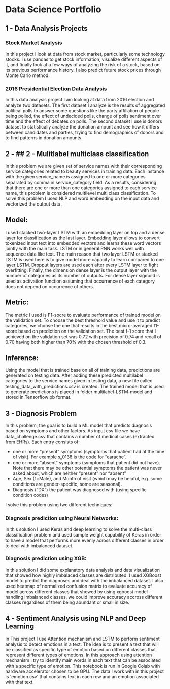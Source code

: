 # Data Science Portfolio

## 1 - Data Analysis Projects

### Stock Market Analysis

In this project I look at data from stock market, particularly some technology stocks. I use pandas to get stock information, visualize different aspects of it, and finally look at a few ways of analyzing the risk of a stock, based on its previous performance history. I also predict future stock prices through Monte Carlo method.

### 2016 Presidential Election Data Analysis

In this data analysis project I am looking at data from 2016 election and analyze two datasets. The first dataset I analyze is the results of aggregated political polls to answer some questions like the party affiliation of people being polled, the effect of undecided polls, change of polls sentiment over time and the effect of debates on polls. The second dataset I use is donors dataset to statistically analyze the donation amount and see how it differs between candidates and parties, trying to find demographics of donors and to find patterns in donation amounts.


## 2 - ## 2 - Mulitlabel multiclass classification

In this problem we are given set of service names with their corresponding service categories related to beauty services in training data. Each instance with the given service_name is assigned to one or more categories separated by comma in service_category field. As a results, considering that there are one or more than one categories assigned to each service name, this problem is considered multilevel multi class classification. To solve this problem I used NLP and word embedding on the input data and vectorized the output data.

## Model: 

I used stacked two-layer LSTM with an embedding layer on top and a dense layer for classification as the last layer. Embedding layer allows to convert tokenized input text into embedded vectors and learns these word vectors jointly with the main task. LSTM or in general RNN works well with sequence data like text. The main reason that two layer LSTM or stacked LSTM is used here is to give model more capacity to learn compared to one layer LSTM. Dropput layers are used each after every LSTM layer to fight overfitting. Finally, the dimension dense layer is the output layer with the number of categories as its number of outputs. For dense layer sigmoid is used as activation function assuming that occurrence of each category does not depend on occurrence of others.

## Metric:

The metric I used is F1-socre to evaluate performance of trained model on the validation set. To choose the best threshold value and use it to predict categories, we choose the one that results in the best micro-averaged f1-score based on prediction on the validation set. The best f-1 score that I achieved on the validation set was 0.72 with precision of 0.74 and recall of 0.70 having both higher than 70% with the chosen threshold of 0.3.

## Inference:

Using the model that is trained base on all of training data, predictions are generated on testing data. After adding these predicted multilabel categories to the service names given in testing data, a new file called testing_data_with_predictions.csv is created. The trained model that is used to generate predictions is placed in folder multilabel-LSTM-model and stored in Tensorflow pb format.


## 3 - Diagnosis Problem

In this problem, the goal is to build a ML model that predicts diagnosis based on symptoms and other factors. As input csv file we have data_challenge.csv that contains a number of medical cases (extracted from EHRs). Each entry consists of:

- one or more “present” symptoms (symptoms that patient had at the time of visit). For example s_0136 is the code for “earache”.
- one or more “absent” symptoms (symptoms that patient did not have). Note that there may be other potential symptoms the patient was never asked about, which are neither “present” nor “absent”
- Age, Sex (1=Male), and Month of visit (which may be helpful, e.g. some conditions are gender-specific, some are seasonal).
- Diagnosis (“DX”) the patient was diagnosed with (using specific condition codes)

I solve this problem using two different techniques:

### Diagnosis prediction using Neural Networks:

In this solution I used Keras and deep learning to solve the multi-class classification problem and used sample weight capability of Keras in order to have a model that performs more evenly across different classes in order to deal with imbalanced dataset.

### Diagnosis prediction using XGB:

In this solution I did some explanatory data analysis and data visualization that showed how highly imbalaced classes are distributed. I used XGBoost model to predict the diagnoses and deal with the imbalanced dataset. I also used heatmap of normalized confusion matrix to evaluate accuracy of model across different classes that showed by using xgboost model handling imbalanced classes, we could improve accuracy accross different classes regardless of them being abundant or small in size.

## 4 - Sentiment Analysis using NLP and Deep Learning

In This project I use Attention mechanism and LSTM to perform sentiment analysis to detect emotions in a text. The idea is to present a text that will be classified as specific type of emotion based on different classes that represent different types of emotions. In this approach using attention mechanism I try to identify main words in each text that can be associated with a specific type of emotion. This notebook is run in Google Colab with hardware accelerator chosen to be GPU. The data I work with in this project is 'emotion.csv' that contains text in each row and an emotion associated with that text.